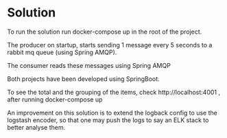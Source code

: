 # Solution
To run the solution run docker-compose up in the root of the project.

The producer on startup, starts sending 1 message every 5 seconds to a rabbit mq queue (using Spring AMQP).

The consumer reads these messages using Spring AMQP 

Both projects have been developed using SpringBoot.

To see the total and the grouping of the items, check http://localhost:4001 , after running docker-compose up

An improvement on this solution is to extend the logback config to use the logstash encoder, so that one may push the logs to say an ELK stack to better analyse them.


